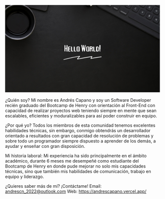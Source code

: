 
<img src="./images/GithubFondo.png">

¿Quién soy?
Mi nombre es Andrés Capano y soy un Software Developer recién graduado del Bootcamp de Henry con orientación al Front-End con capacidad de realizar proyectos web teniendo siempre en mente que sean escalables, eficientes y moduralizables para así poder construir en equipo.

¿Por qué yo?
Todos los miembros de esta comunidad tenemos excelentes habilidades técnicas, sin embargo, conmigo obtendrás un desarrollador orientado a resultados con gran capacidad de resolución de problemas y sobre todo un programador siempre dispuesto a aprender de los demás, a ayudar y enseñar con gran disposición.

Mi historia laboral:
Mi experiencia ha sido principalmente en el ámbito académico, durante 6 meses me desempeñé como estudiante del Bootcamp de Henry en donde pude mejorar no solo mis capacidades técnicas, sino que también mis habilidades de comunicación, trabajo en equipo y liderazgo.

¿Quieres saber más de mí? ¡Contáctame!
Email: andrescn_2022@outlook.com
Web: https://andrescapano.vercel.app/
